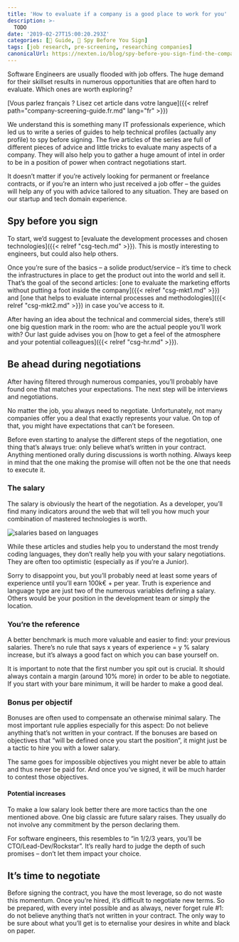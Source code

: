 ```yaml
---
title: 'How to evaluate if a company is a good place to work for you'
description: >-
  TODO
date: '2019-02-27T15:00:20.293Z'
categories: [📔 Guide, 🧐 Spy Before You Sign]
tags: [job research, pre-screening, researching companies]
canonicalUrl: https://nexten.io/blog/spy-before-you-sign-find-the-company-of-your-dreams-and-the-right-salary
---
```


Software Engineers are usually flooded with job offers. The huge demand for their skillset results in numerous opportunities that are often hard to evaluate. Which ones are worth exploring?

[Vous parlez français ? Lisez cet article dans votre langue]({{< relref path="company-screening-guide.fr.md" lang="fr" >}})



We understand this is something many IT professionals experience, which led us to write a series of guides to help technical profiles (actually any profile) to spy before signing. The five articles of the series are full of different pieces of advice and little tricks to evaluate many aspects of a company. They will also help you to gather a huge amount of intel in order to be in a position of power when contract negotiations start.



It doesn’t matter if you’re actively looking for permanent or freelance contracts, or if you’re an intern who just received a job offer – the guides will help any of you with advice tailored to any situation. They are based on our startup and tech domain experience.



## Spy before you sign



To start, we’d suggest to [evaluate the development processes and chosen technologies]({{< relref "csg-tech.md" >}}). This is mostly interesting to engineers, but could also help others.



Once you’re sure of the basics – a solide product/service – it’s time to check the infrastructures in place to get the product out into the world and sell it. That’s the goal of the second articles: [one to evaluate the marketing efforts without putting a foot inside the company]({{< relref "csg-mkt1.md" >}}) and [one that helps to evaluate internal processes and methodologies]({{< relref "csg-mkt2.md" >}}) in case you’ve access to it.



After having an idea about the technical and commercial sides, there’s still one big question mark in the room: who are the actual people you’ll work with? Our last guide advises you on [how to get a feel of the atmosphere and your potential colleagues]({{< relref "csg-hr.md" >}}).



## Be ahead during negotiations



After having filtered through numerous companies, you’ll probably have found one that matches your expectations. The next step will be interviews and negotiations.



No matter the job, you always need to negotiate. Unfortunately, not many companies offer you a deal that exactly represents your value. On top of that, you might have expectations that can’t be foreseen.



Before even starting to analyse the different steps of the negotiation, one thing that’s always true: only believe what’s written in your contract. Anything mentioned orally during discussions is worth nothing. Always keep in mind that the one making the promise will often not be the one that needs to execute it.



### The salary



The salary is obviously the heart of the negotiation. As a developer, you’ll find many indicators around the web that will tell you how much your combination of mastered technologies is worth.



![salaries based on languages](/img/2019/csg/pay-by-language.jpg)



While these articles and studies help you to understand the most trendy coding languages, they don’t really help you with your salary negotiations. They are often too optimistic (especially as if you’re a Junior).



Sorry to disappoint you, but you’ll probably need at least some years of experience until you’ll earn 100k€ + per year. Truth is experience and language type are just two of the numerous variables defining a salary. Others would be your position in the development team or simply the location.



### You’re the reference



A better benchmark is much more valuable and easier to find: your previous salaries. There’s no rule that says x years of experience = y % salary increase, but it’s always a good fact on which you can base yourself on.



It is important to note that the first number you spit out is crucial. It should always contain a margin (around 10% more) in order to be able to negotiate. If you start with your bare minimum, it will be harder to make a good deal.



### Bonus per objectif



Bonuses are often used to compensate an otherwise minimal salary. The most important rule applies especially for this aspect: Do not believe anything that’s not written in your contract. If the bonuses are based on objectives that “will be defined once you start the position”, it might just be a tactic to hire you with a lower salary.



The same goes for impossible objectives you might never be able to attain and thus never be paid for. And once you’ve signed, it will be much harder to contest those objectives.



#### Potential increases



To make a low salary look better there are more tactics than the one mentioned above. One big classic are future salary raises. They usually do not involve any commitment by the person declaring them.



For software engineers, this resembles to “in 1/2/3 years, you’ll be CTO/Lead-Dev/Rockstar”. It’s really hard to judge the depth of such promises – don’t let them impact your choice.



## It’s time to negotiate



Before signing the contract, you have the most leverage, so do not waste this momentum. Once you’re hired, it’s difficult to negotiate new terms. So be prepared, with every intel possible and as always, never forget rule #1: do not believe anything that’s not written in your contract. The only way to be sure about what you’ll get is to eternalise your desires in white and black on paper.

